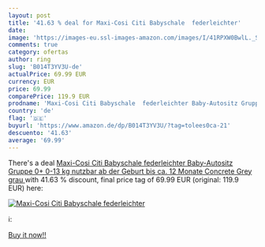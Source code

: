 ```yaml
---
layout: post
title: '41.63 % deal for Maxi-Cosi Citi Babyschale  federleichter'
date: 
image: 'https://images-eu.ssl-images-amazon.com/images/I/41RPXW0BwlL._SL200_.jpg'
comments: true
category: ofertas
author: ring
slug: 'B014T3YV3U-de'
actualPrice: 69.99 EUR
currency: EUR
price: 69.99
comparePrice: 119.9 EUR
prodname: 'Maxi-Cosi Citi Babyschale  federleichter Baby-Autositz Gruppe 0+  0-13 kg   nutzbar ab der Geburt bis ca. 12 Monate  Concrete Grey  grau '
country: 'de'
flag: '🇩🇪'
buyurl: 'https://www.amazon.de/dp/B014T3YV3U/?tag=tolees0ca-21'
descuento: '41.63'
average: '69.99'
---
```


There's a deal [Maxi-Cosi Citi Babyschale  federleichter Baby-Autositz Gruppe 0+  0-13 kg   nutzbar ab der Geburt bis ca. 12 Monate  Concrete Grey  grau ](https://www.amazon.de/dp/B014T3YV3U/?tag=tolees0ca-21)  with  41.63 % discount, final price tag of  69.99 EUR (original: 119.9 EUR) here:

[![Maxi-Cosi Citi Babyschale  federleichter](https://images-eu.ssl-images-amazon.com/images/I/41RPXW0BwlL._SL200_.jpg)](https://www.amazon.de/dp/B014T3YV3U/?tag=tolees0ca-21)

ℹ️:


[Buy it now!!](https://www.amazon.de/dp/B014T3YV3U/?tag=tolees0ca-21)
